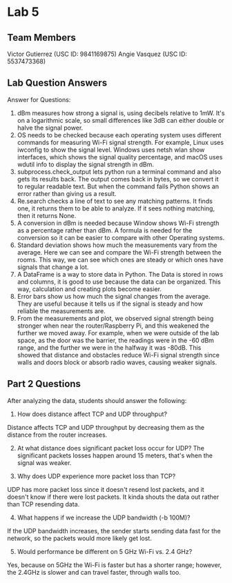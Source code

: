 # Lab 5

## Team Members
Victor Gutierrez (USC ID: 9841169875)
Angie Vasquez (USC ID: 5537473368)


## Lab Question Answers

Answer for Questions:

1. dBm measures how strong a signal is, using decibels relative to 1mW. It's on a logarithmic scale, so small differences like 3dB can either double or halve the signal power.
2. OS needs to be checked because each operating system uses different commands for measuring Wi-Fi signal strength. For example, Linux uses iwconfig to show the signal level. Windows uses netsh wlan show interfaces, which shows the signal quality percentage, and macOS uses wdutil info to display the signal strength in dBm.
3. subprocess.check_output lets python run a terminal command and also gets its results back. The output comes back in bytes, so we convert it to regular readable text. But when the command fails Python shows an error rather than giving us a result.
4. Re.search checks a line of text to see any matching patterns. It finds one, it returns them to be able to analyze. If it sees nothing matching, then it returns None.
5. A conversion in dBm is needed because Window shows Wi-Fi strength as a percentage rather than dBm. A formula is needed for the conversion so it can be easier to compare with other Operating systems.
6. Standard deviation shows how much the measurements vary from the average. Here we can see and compare the Wi-Fi strength between the rooms. This way, we can see which ones are steady or which ones have signals that change a lot.
7. A DataFrame is a way to store data in Python. The Data is stored in rows and columns, it is good to use because the data can be organized. This way, calculation and creating plots become easier.
8. Error bars show us how much the signal changes from the average. They are useful  because it tells us if the signal is steady and how reliable the measurements are.
9. From the measurements and plot, we observed signal strength being stronger when near the router/Raspberry Pi, and this weakened the further we moved away. For example, when we were outside of the lab space, as the door was the barrier, the readings were in the  -60 dBm range, and the further we were in the halfway it was -80dB. This showed that distance and obstacles reduce Wi-Fi signal strength since walls and doors block or absorb radio waves, causing weaker signals.

## Part 2 Questions
 After analyzing the data, students should answer the following:

1. How does distance affect TCP and UDP throughput?

Distance affects TCP and UDP throughput by decreasing them as the distance from the router increases.  

2. At what distance does significant packet loss occur for UDP? The significant packets losses happen around 15 meters, that's when the signal was weaker.

3. Why does UDP experience more packet loss than TCP?

UDP has more packet loss since it doesn't resend lost packets, and it doesn't know if there were lost packets. It kinda shouts the data out rather than TCP resending data.

4. What happens if we increase the UDP bandwidth (-b 100M)?

If the UDP bandwidth increases, the sender starts sending data fast for the network, so the packets would more likely get lost.

5. Would performance be different on 5 GHz Wi-Fi vs. 2.4 GHz?

Yes, because on 5GHz the Wi-Fi is faster but has a shorter range; however, the 2.4GHz is slower and can travel faster, through walls too.
